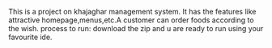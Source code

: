 This is a project on khajaghar management system. It has the features like attractive homepage,menus,etc.A customer can order foods according to the wish.
process to run:
download the zip and u are ready to run using your favourite ide.
